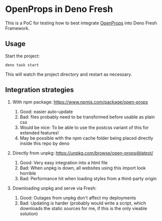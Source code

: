# OpenProps in Deno Fresh 

This is a PoC for testing how to best integrate [OpenProps](https://open-props.style/) into Deno Fresh Framework. 

## Usage

Start the project:

```
deno task start
```

This will watch the project directory and restart as necessary.

## Integration strategies 

1. With npm package: https://www.npmjs.com/package/open-props 
   1. Good: easier auto-update 
   2. Bad: files probably need to be transformed before usable as plain css 
   3. Would be nice: To be able to use the postcss variant of this for extended features! 
   4. May be possible with the npm cache folder being placed directly inside this repo by deno 

2. Directly from unpkg: https://unpkg.com/browse/open-props@latest/ 
   1. Good: Very easy integration into a html file 
   2. Bad: When unpkg is down, all websites using this import look horrible 
   3. Bad: Performance hit when loading styles from a third-party origin 

3. Downloading unpkg and serve via Fresh: 
   1. Good: Outages from unpkg don't affect my deployments 
   2. Bad: Updating is harder (probably would write a script, which downloads the static sources for me, if this is the only vieable solution)